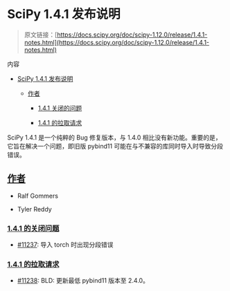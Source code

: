 # SciPy 1.4.1 发布说明

> 原文链接：[https://docs.scipy.org/doc/scipy-1.12.0/release/1.4.1-notes.html](https://docs.scipy.org/doc/scipy-1.12.0/release/1.4.1-notes.html)

内容

+   [SciPy 1.4.1 发布说明](#scipy-1-4-1-release-notes)

    +   [作者](#authors)

        +   [1.4.1 关闭的问题](#issues-closed-for-1-4-1)

        +   [1.4.1 的拉取请求](#pull-requests-for-1-4-1)

SciPy 1.4.1 是一个纯粹的 Bug 修复版本，与 1.4.0 相比没有新功能。重要的是，它旨在解决一个问题，即旧版 pybind11 可能在与不兼容的库同时导入时导致分段错误。

## [作者](#id2)

+   Ralf Gommers

+   Tyler Reddy

### [1.4.1 的关闭问题](#id3)

+   [#11237](https://github.com/scipy/scipy/issues/11237): 导入 torch 时出现分段错误

### [1.4.1 的拉取请求](#id4)

+   [#11238](https://github.com/scipy/scipy/pull/11238): BLD: 更新最低 pybind11 版本至 2.4.0。
